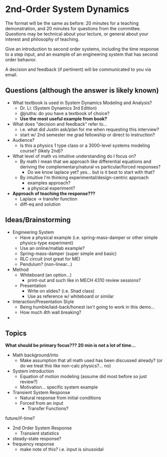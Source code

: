 # 2nd-Order System Dynamics

The format will be the same as before: 20 minutes for a teaching demonstration, and 20 minutes for questions from the committee. 
Questions may be technical about your lecture, or general about your interest and philosophy of teaching.

Give an introduction to second order systems, including the time response to a step input, and an example of an engineering system that has second order behavior.

A decision and feedback (if pertinent) will be communicated to you via email.

## Questions (although the answer is likely known)
- What textbook is used in System Dynamics Modeling and Analysis?
  - Dr. Li: (System Dynamics 3rd Edition)
  - @jruths: do you have a textbook of choice?
  - **Use the most useful example from book?**
- What does "decision and feedback" refer to... 
  - i.e. what did Justin ask/plan for me when requesting this interview?
  - start w/ 2nd semester me grad fellowship or direct to instruction?
- Audience?
  - Is this a physics 1 type class or a 3000-level systems modeling course? (likely 2nd)?
- What level of math vs intuitive understanding do I focus on?
  - By math I mean that we approach like differential equations and deriving the complementary/natural vs particular/forced responses?
    - Do we know laplace yet? yes... but is it best to start with that?
  - By intuitive I'm thinking experimental/design-centric approach
    - examples approach?
    - a physical experiment?
- **Approach of teaching the response???**
  - Laplace -> transfer function
  - diff-eq and solution

## Ideas/Brainstorming
- Engineering System
  - Have a physical example (i.e. spring-mass-damper or other simple physics-type experiment)
  - Use an online/matlab example?
  - Spring-mass-damper (super simple and basic)
  - RLC circuit (not great for ME)
  - Pendulum? (non-linear...)
- Method
  - Whiteboard (an option...)
    - print-out and such like in MECH 4310 review sessions?
  - Presentation
    - Write on slides? (i.e. Shad class)
    - Use as reference w/ whiteboard or similar
- Interaction/Presentation Style
  - Being humble/laid-back/honest isn't going to work in this demo...
  - How much 4th wall breaking? 
- 



## Topics

**What should be primary focus??? 20 min is not a lot of time...**

- Math background/into 
  - Make assumption that all math used has been discussed already? (or do we treat this like non-calc physics?... no)
- System introduction
  - Equation of motion modeling (assume did most before so just review?)
  - Motivation... specific system example
- Transient System Response
  - Natural response from initial conditions
  - Forced from an input
    - Transfer Functions?

future/if-time?
- 2nd Order System Response
  - Transient statistics
- steady-state response?
- frequency response
  - make note of this? i.e. input is sinusoidal



